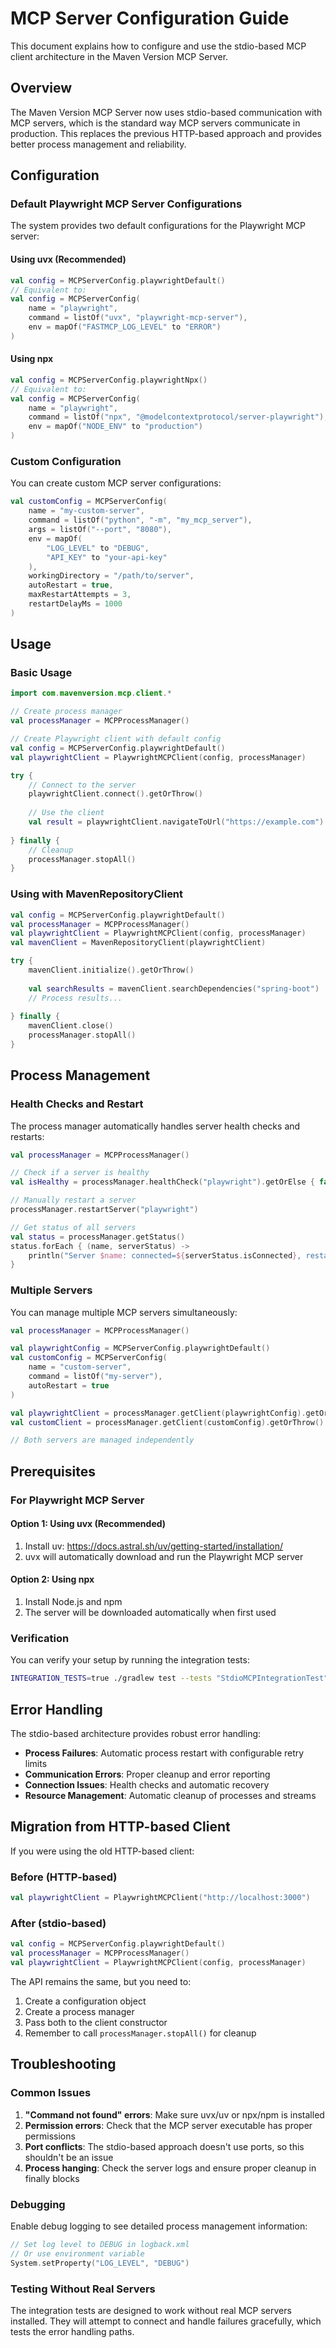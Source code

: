 # MCP Server Configuration Guide

This document explains how to configure and use the stdio-based MCP client architecture in the Maven Version MCP Server.

## Overview

The Maven Version MCP Server now uses stdio-based communication with MCP servers, which is the standard way MCP servers communicate in production. This replaces the previous HTTP-based approach and provides better process management and reliability.

## Configuration

### Default Playwright MCP Server Configurations

The system provides two default configurations for the Playwright MCP server:

#### Using uvx (Recommended)
```kotlin
val config = MCPServerConfig.playwrightDefault()
// Equivalent to:
val config = MCPServerConfig(
    name = "playwright",
    command = listOf("uvx", "playwright-mcp-server"),
    env = mapOf("FASTMCP_LOG_LEVEL" to "ERROR")
)
```

#### Using npx
```kotlin
val config = MCPServerConfig.playwrightNpx()
// Equivalent to:
val config = MCPServerConfig(
    name = "playwright",
    command = listOf("npx", "@modelcontextprotocol/server-playwright"),
    env = mapOf("NODE_ENV" to "production")
)
```

### Custom Configuration

You can create custom MCP server configurations:

```kotlin
val customConfig = MCPServerConfig(
    name = "my-custom-server",
    command = listOf("python", "-m", "my_mcp_server"),
    args = listOf("--port", "8080"),
    env = mapOf(
        "LOG_LEVEL" to "DEBUG",
        "API_KEY" to "your-api-key"
    ),
    workingDirectory = "/path/to/server",
    autoRestart = true,
    maxRestartAttempts = 3,
    restartDelayMs = 1000
)
```

## Usage

### Basic Usage

```kotlin
import com.mavenversion.mcp.client.*

// Create process manager
val processManager = MCPProcessManager()

// Create Playwright client with default config
val config = MCPServerConfig.playwrightDefault()
val playwrightClient = PlaywrightMCPClient(config, processManager)

try {
    // Connect to the server
    playwrightClient.connect().getOrThrow()
    
    // Use the client
    val result = playwrightClient.navigateToUrl("https://example.com")
    
} finally {
    // Cleanup
    processManager.stopAll()
}
```

### Using with MavenRepositoryClient

```kotlin
val config = MCPServerConfig.playwrightDefault()
val processManager = MCPProcessManager()
val playwrightClient = PlaywrightMCPClient(config, processManager)
val mavenClient = MavenRepositoryClient(playwrightClient)

try {
    mavenClient.initialize().getOrThrow()
    
    val searchResults = mavenClient.searchDependencies("spring-boot")
    // Process results...
    
} finally {
    mavenClient.close()
    processManager.stopAll()
}
```

## Process Management

### Health Checks and Restart

The process manager automatically handles server health checks and restarts:

```kotlin
val processManager = MCPProcessManager()

// Check if a server is healthy
val isHealthy = processManager.healthCheck("playwright").getOrElse { false }

// Manually restart a server
processManager.restartServer("playwright")

// Get status of all servers
val status = processManager.getStatus()
status.forEach { (name, serverStatus) ->
    println("Server $name: connected=${serverStatus.isConnected}, restarts=${serverStatus.restartAttempts}")
}
```

### Multiple Servers

You can manage multiple MCP servers simultaneously:

```kotlin
val processManager = MCPProcessManager()

val playwrightConfig = MCPServerConfig.playwrightDefault()
val customConfig = MCPServerConfig(
    name = "custom-server",
    command = listOf("my-server"),
    autoRestart = true
)

val playwrightClient = processManager.getClient(playwrightConfig).getOrThrow()
val customClient = processManager.getClient(customConfig).getOrThrow()

// Both servers are managed independently
```

## Prerequisites

### For Playwright MCP Server

#### Option 1: Using uvx (Recommended)
1. Install uv: https://docs.astral.sh/uv/getting-started/installation/
2. uvx will automatically download and run the Playwright MCP server

#### Option 2: Using npx
1. Install Node.js and npm
2. The server will be downloaded automatically when first used

### Verification

You can verify your setup by running the integration tests:

```bash
INTEGRATION_TESTS=true ./gradlew test --tests "StdioMCPIntegrationTest"
```

## Error Handling

The stdio-based architecture provides robust error handling:

- **Process Failures**: Automatic process restart with configurable retry limits
- **Communication Errors**: Proper cleanup and error reporting
- **Connection Issues**: Health checks and automatic recovery
- **Resource Management**: Automatic cleanup of processes and streams

## Migration from HTTP-based Client

If you were using the old HTTP-based client:

### Before (HTTP-based)
```kotlin
val playwrightClient = PlaywrightMCPClient("http://localhost:3000")
```

### After (stdio-based)
```kotlin
val config = MCPServerConfig.playwrightDefault()
val processManager = MCPProcessManager()
val playwrightClient = PlaywrightMCPClient(config, processManager)
```

The API remains the same, but you need to:
1. Create a configuration object
2. Create a process manager
3. Pass both to the client constructor
4. Remember to call `processManager.stopAll()` for cleanup

## Troubleshooting

### Common Issues

1. **"Command not found" errors**: Make sure uvx/uv or npx/npm is installed
2. **Permission errors**: Check that the MCP server executable has proper permissions
3. **Port conflicts**: The stdio-based approach doesn't use ports, so this shouldn't be an issue
4. **Process hanging**: Check the server logs and ensure proper cleanup in finally blocks

### Debugging

Enable debug logging to see detailed process management information:

```kotlin
// Set log level to DEBUG in logback.xml
// Or use environment variable
System.setProperty("LOG_LEVEL", "DEBUG")
```

### Testing Without Real Servers

The integration tests are designed to work without real MCP servers installed. They will attempt to connect and handle failures gracefully, which tests the error handling paths.